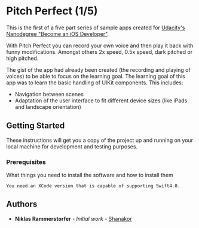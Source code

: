 # Pitch Perfect (1/5)

This is the first of a five part series of sample apps created for [Udacity's Nanodegree "Become an iOS Developer"](https://udacity.com/course/ios-developer-nanodegree--nd003).

With Pitch Perfect you can record your own voice and then play it back with funny modifications. Amongst others 2x speed, 0.5x speed, dark pitched or high pitched.

The gist of the app had already been created (the recording and playing of voices) to be able to focus on the learning goal.
The learning goal of this app was to learn the basic handling of UIKit components. This includes:

* Navigation between scenes
* Adaptation of the user interface to fit different device sizes (like iPads and landscape orientation)

## Getting Started

These instructions will get you a copy of the project up and running on your local machine for development and testing purposes.

### Prerequisites

What things you need to install the software and how to install them

```
You need an XCode version that is capable of supporting Swift4.0.
```

## Authors

* **Niklas Rammerstorfer** - *Initial work* - [Shanakor](https://github.com/Shanakor)
